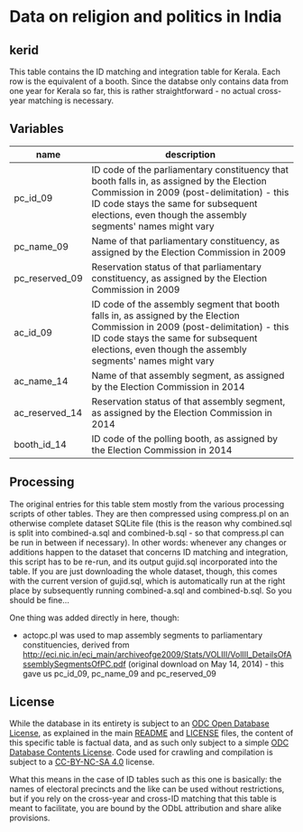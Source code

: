 # Data on religion and politics in India 

## kerid

This table contains the ID matching and integration table for Kerala. Each row is the equivalent of a booth. Since the databse only contains data from one year for Kerala so far, this is rather straightforward - no actual cross-year matching is necessary.

## Variables

name | description
--- | ---
pc_id_09 | ID code of the parliamentary constituency that booth falls in, as assigned by the Election Commission in 2009 (post-delimitation) - this ID code stays the same for subsequent elections, even though the assembly segments' names might vary
pc_name_09 | Name of that parliamentary constituency, as assigned by the Election Commission in 2009
pc_reserved_09 | Reservation status of that parliamentary constituency, as assigned by the Election Commission in 2009
ac_id_09 | ID code of the assembly segment that booth falls in, as assigned by the Election Commission in 2009 (post-delimitation) - this ID code stays the same for subsequent elections, even though the assembly segments' names might vary
ac_name_14 | Name of that assembly segment, as assigned by the Election Commission in 2014
ac_reserved_14 | Reservation status of that assembly segment, as assigned by the Election Commission in 2014
booth_id_14 | ID code of the polling booth, as assigned by the Election Commission in 2014

## Processing

The original entries for this table stem mostly from the various processing scripts of other tables. They are then compressed using compress.pl on an otherwise complete dataset SQLite file (this is the reason why combined.sql is split into combined-a.sql and combined-b.sql - so that compress.pl can be run in between if necessary). In other words: whenever any changes or additions happen to the dataset that concerns ID matching and integration, this script has to be re-run, and its output gujid.sql incorporated into the table. If you are just downloading the whole dataset, though, this comes with the current version of gujid.sql, which is automatically run at the right place by subsequently running combined-a.sql and combined-b.sql. So you should be fine...

One thing was added directly in here, though:

* actopc.pl was used to map assembly segments to parliamentary constituencies, derived from http://eci.nic.in/eci_main/archiveofge2009/Stats/VOLIII/VolIII_DetailsOfAssemblySegmentsOfPC.pdf (original download on May 14, 2014) - this gave us pc_id_09, pc_name_09 and pc_reserved_09

## License

While the database in its entirety is subject to an [ODC Open Database License](http://opendatacommons.org/licenses/odbl/), as explained in the main [README](https://github.com/raphael-susewind/india-religion-politics/blob/master/README.md) and [LICENSE](https://github.com/raphael-susewind/india-religion-politics/blob/master/LICENSE.md) files, the content of this specific table is factual data, and as such only subject to a simple [ODC Database Contents License](http://opendatacommons.org/licenses/dbcl/). Code used for crawling and compilation is subject to a [CC-BY-NC-SA 4.0](https://creativecommons.org/licenses/by-nc-sa/4.0/) license.

What this means in the case of ID tables such as this one is basically: the names of electoral precincts and the like can be used without restrictions, but if you rely on the cross-year and cross-ID matching that this table is meant to facilitate, you are bound by the ODbL attribution and share alike provisions.
